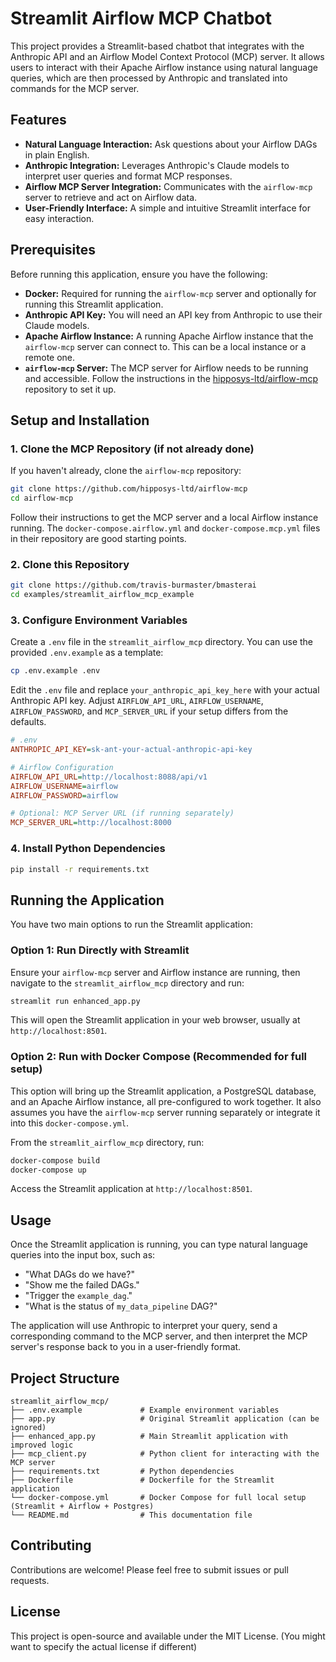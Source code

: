 # Streamlit Airflow MCP Chatbot

This project provides a Streamlit-based chatbot that integrates with the Anthropic API and an Airflow Model Context Protocol (MCP) server. It allows users to interact with their Apache Airflow instance using natural language queries, which are then processed by Anthropic and translated into commands for the MCP server.

## Features

*   **Natural Language Interaction:** Ask questions about your Airflow DAGs in plain English.
*   **Anthropic Integration:** Leverages Anthropic's Claude models to interpret user queries and format MCP responses.
*   **Airflow MCP Server Integration:** Communicates with the `airflow-mcp` server to retrieve and act on Airflow data.
*   **User-Friendly Interface:** A simple and intuitive Streamlit interface for easy interaction.

## Prerequisites

Before running this application, ensure you have the following:

*   **Docker:** Required for running the `airflow-mcp` server and optionally for running this Streamlit application.
*   **Anthropic API Key:** You will need an API key from Anthropic to use their Claude models.
*   **Apache Airflow Instance:** A running Apache Airflow instance that the `airflow-mcp` server can connect to. This can be a local instance or a remote one.
*   **`airflow-mcp` Server:** The MCP server for Airflow needs to be running and accessible. Follow the instructions in the [hipposys-ltd/airflow-mcp](https://github.com/hipposys-ltd/airflow-mcp) repository to set it up.

## Setup and Installation

### 1. Clone the MCP Repository (if not already done)

If you haven't already, clone the `airflow-mcp` repository:

```bash
git clone https://github.com/hipposys-ltd/airflow-mcp
cd airflow-mcp
```

Follow their instructions to get the MCP server and a local Airflow instance running. The `docker-compose.airflow.yml` and `docker-compose.mcp.yml` files in their repository are good starting points.

### 2. Clone this Repository

```bash
git clone https://github.com/travis-burmaster/bmasterai
cd examples/streamlit_airflow_mcp_example
```

### 3. Configure Environment Variables

Create a `.env` file in the `streamlit_airflow_mcp` directory. You can use the provided `.env.example` as a template:

```bash
cp .env.example .env
```

Edit the `.env` file and replace `your_anthropic_api_key_here` with your actual Anthropic API key. Adjust `AIRFLOW_API_URL`, `AIRFLOW_USERNAME`, `AIRFLOW_PASSWORD`, and `MCP_SERVER_URL` if your setup differs from the defaults.

```ini
# .env
ANTHROPIC_API_KEY=sk-ant-your-actual-anthropic-api-key

# Airflow Configuration
AIRFLOW_API_URL=http://localhost:8088/api/v1
AIRFLOW_USERNAME=airflow
AIRFLOW_PASSWORD=airflow

# Optional: MCP Server URL (if running separately)
MCP_SERVER_URL=http://localhost:8000
```

### 4. Install Python Dependencies

```bash
pip install -r requirements.txt
```

## Running the Application

You have two main options to run the Streamlit application:

### Option 1: Run Directly with Streamlit

Ensure your `airflow-mcp` server and Airflow instance are running, then navigate to the `streamlit_airflow_mcp` directory and run:

```bash
streamlit run enhanced_app.py
```

This will open the Streamlit application in your web browser, usually at `http://localhost:8501`.

### Option 2: Run with Docker Compose (Recommended for full setup)

This option will bring up the Streamlit application, a PostgreSQL database, and an Apache Airflow instance, all pre-configured to work together. It also assumes you have the `airflow-mcp` server running separately or integrate it into this `docker-compose.yml`.

From the `streamlit_airflow_mcp` directory, run:

```bash
docker-compose build
docker-compose up
```

Access the Streamlit application at `http://localhost:8501`.

## Usage

Once the Streamlit application is running, you can type natural language queries into the input box, such as:

*   "What DAGs do we have?"
*   "Show me the failed DAGs."
*   "Trigger the `example_dag`."
*   "What is the status of `my_data_pipeline` DAG?"

The application will use Anthropic to interpret your query, send a corresponding command to the MCP server, and then interpret the MCP server's response back to you in a user-friendly format.

## Project Structure

```
streamlit_airflow_mcp/
├── .env.example             # Example environment variables
├── app.py                   # Original Streamlit application (can be ignored)
├── enhanced_app.py          # Main Streamlit application with improved logic
├── mcp_client.py            # Python client for interacting with the MCP server
├── requirements.txt         # Python dependencies
├── Dockerfile               # Dockerfile for the Streamlit application
└── docker-compose.yml       # Docker Compose for full local setup (Streamlit + Airflow + Postgres)
└── README.md                # This documentation file
```

## Contributing

Contributions are welcome! Please feel free to submit issues or pull requests.

## License

This project is open-source and available under the MIT License. (You might want to specify the actual license if different)


